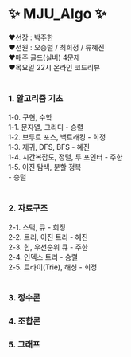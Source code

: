 # ✨ MJU_Algo ✨

❤️선장 : 박주한 <br>
❤️선원 : 오승렬 / 최희정 / 류혜진 <br>
❤️매주 골드(실버) 4문제 <br>
❤️목요일 22시 온라인 코드리뷰 <br><br>

### 1. 알고리즘 기초
1-0. 구현, 수학<br>
1-1. 문자열, 그리디 - 승렬<br>
1-2. 브루트 포스, 백트래킹 - 희정<br>
1-3. 재귀, DFS, BFS - 혜진<br>
1-4. 시간복잡도, 정렬, 투 포인터 - 주한<br>
1-5. 이진 탐색, 분할 정복<br> - 승렬<br><br>

### 2. 자료구조
2-1. 스택, 큐 - 희정<br>
2-2. 트리, 이진 트리 - 혜진<br>
2-3. 힙, 우선순위 큐 - 주한<br>
2-4. 인덱스 트리 - 승렬 <br>
2-5. 트라이(Trie), 해싱 - 희정 <br><br>

### 3. 정수론

### 4. 조합론

### 5. 그래프
